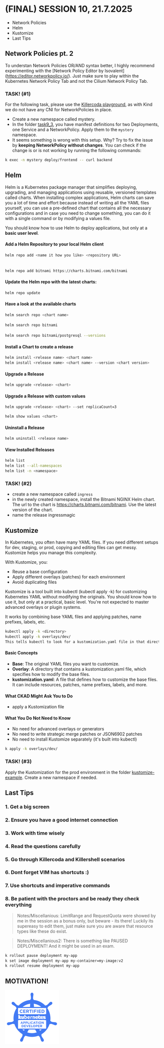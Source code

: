 (FINAL) SESSION 10, 21.7.2025 
========================

* Network Policies
* Helm  
* Kustomize
* Last Tips 


## Network Policies pt. 2

To understan Network Policies OR/AND syntax better, I highly recommend experimenting with the [Network Policy Editor by Isovalent] (https://editor.networkpolicy.io/). Just make sure to play within the Kubernetes Network Policy Tab and not the Cilium Network Policy Tab.

### TASK! (#1)

For the following task, please use the [Killercoda playground](https://killercoda.com/playgrounds/scenario/kubernetes), as with Kind we do not have any CNI for NetworkPolicies in place.

- Create a new namespace called mystery.
- In the folder [task9_3](task9_3), you have manifest definitions for two Deployments, one Service and a NetworkPolicy. Apply them to the `mystery` namespace.
- It seems something is wrong with this setup. Why? Try to fix the issue by **keeping NetworkPolicy without changes**. You can check if the change is or is not working by running the following commands:

```bash
k exec -n mystery deploy/frontend -- curl backend
```

## Helm

Helm is a Kubernetes package manager that simplifies deploying, upgrading, and managing applications using reusable, versioned templates called charts. When installing complex applications, Helm charts can save you a lot of time and effort because instead of writing all the YAML files yourself, you can use a pre-defined chart that contains all the necessary configurations and in case you need to change something, you can do it with a single command or by modifying a values file.

You should know how to use Helm to deploy applications, but only at a **basic user level**.

#### Add a Helm Repository to your local Helm client
```bash
helm repo add <name it how you like> <repository URL>


helm repo add bitnami https://charts.bitnami.com/bitnami
```

#### Update the Helm repo with the latest charts:
```bash
helm repo update
```

#### Have a look at the available charts
```bash
helm search repo <chart name>

helm search repo bitnami

helm search repo bitnami/postgresql --versions
```

#### Install a Chart to create a release
```bash
helm install <release name> <chart name>
helm install <release name> <chart name> --version <chart version>
```

#### Upgrade a Release
```bash
helm upgrade <release> <chart> 
```

#### Upgrade a Release with custom values
```bash
helm upgrade <release> <chart> --set replicaCount=3
```

```bash
helm show values <chart>
```

#### Uninstall a Release
```bash
helm uninstall <release name>
```

#### View Installed Releases
```bash
helm list
helm list --all-namespaces
helm list -n <namespace>
```

### TASK! (#2)

- create a new namespace called `ingress`
- in the newly created namespace, install the Bitnami NGINX Helm chart. The url to the chart is https://charts.bitnami.com/bitnami. Use the latest version of the chart.
- name the release ingressmagic

## Kustomize

In Kubernetes, you often have many YAML files. If you need different setups for dev, staging, or prod, copying and editing files can get messy. Kustomize helps you manage this complexity.

With Kustomize, you:
* Reuse a base configuration
* Apply different overlays (patches) for each environment
* Avoid duplicating files


Kustomize is a tool built into kubectl (kubectl apply -k) for customizing Kubernetes YAML without modifying the originals. You should know how to use it, but only at a practical, basic level. You're not expected to master advanced overlays or plugin systems.

It works by combining base YAML files and applying patches, name prefixes, labels, etc.

```bash
kubectl apply -k <directory>
kubectl apply -k overlays/dev/
This tells kubectl to look for a kustomization.yaml file in that directory and apply the combined resources.
```

#### Basic Concepts 

- **Base**: The original YAML files you want to customize.
- **Overlay**: A directory that contains a kustomization.yaml file, which specifies how to modify the base files.
- **kustomization.yaml**: A file that defines how to customize the base files. It can include resources, patches, name prefixes, labels, and more.

#### What CKAD Might Ask You to Do
- apply a Kustomization file

#### What You Do Not Need to Know
- No need for advanced overlays or generators
- No need to write strategic merge patches or JSON6902 patches
- No need to install Kustomize separately (it's built into kubectl)

```bash
k apply -k overlays/dev/
```

### TASK! (#3)

Apply the Kustomization for the prod environment in the folder [kustomize-example](./kustomize-example/). Create a new namespace if needed.

## Last Tips

### 1. Get a big screen

### 2. Ensure you have a good internet connection

### 3. Work with time wisely

### 4. Read the questions carefully

### 5. Go through Killercoda and Killershell scenarios

### 6. Dont forget VIM has shortcuts :)

### 7. Use shortcuts and imperative commands

### 8. Be patient with the proctors and be ready they check everything


> Notes/Miscellanious: LimitRange and RequestQuota were showed by me in the session as a bonus only, but beware - its there! Luckily its supereasy to edit them, just make sure you are aware that resource types like these do exist.

> Notes/Miscellanious2: There is something like PAUSED DEPLOYMENT! And it might be used in an exam. 

```bash
k rollout pause deployment my-app
k set image deployment my-app my-container=my-image:v2
k rollout resume deployment my-app
```

## MOTIVATION!
![CKAD badge](../assets/ckad.png)